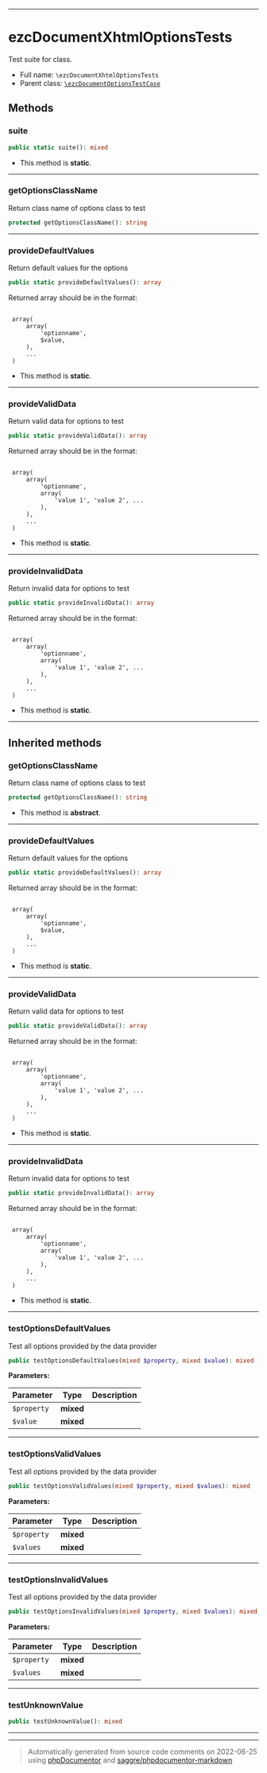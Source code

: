 ***

# ezcDocumentXhtmlOptionsTests

Test suite for class.



* Full name: `\ezcDocumentXhtmlOptionsTests`
* Parent class: [`\ezcDocumentOptionsTestCase`](./ezcDocumentOptionsTestCase.md)




## Methods


### suite



```php
public static suite(): mixed
```



* This method is **static**.







***

### getOptionsClassName

Return class name of options class to test

```php
protected getOptionsClassName(): string
```











***

### provideDefaultValues

Return default values for the options

```php
public static provideDefaultValues(): array
```

Returned array should be in the format:

<code>
 array(
     array(
         'optionname',
         $value,
     ),
     ...
 )
</code>

* This method is **static**.







***

### provideValidData

Return valid data for options to test

```php
public static provideValidData(): array
```

Returned array should be in the format:

<code>
 array(
     array(
         'optionname',
         array(
             'value 1', 'value 2', ...
         ),
     ),
     ...
 )
</code>

* This method is **static**.







***

### provideInvalidData

Return invalid data for options to test

```php
public static provideInvalidData(): array
```

Returned array should be in the format:

<code>
 array(
     array(
         'optionname',
         array(
             'value 1', 'value 2', ...
         ),
     ),
     ...
 )
</code>

* This method is **static**.







***


## Inherited methods


### getOptionsClassName

Return class name of options class to test

```php
protected getOptionsClassName(): string
```




* This method is **abstract**.






***

### provideDefaultValues

Return default values for the options

```php
public static provideDefaultValues(): array
```

Returned array should be in the format:

<code>
 array(
     array(
         'optionname',
         $value,
     ),
     ...
 )
</code>

* This method is **static**.







***

### provideValidData

Return valid data for options to test

```php
public static provideValidData(): array
```

Returned array should be in the format:

<code>
 array(
     array(
         'optionname',
         array(
             'value 1', 'value 2', ...
         ),
     ),
     ...
 )
</code>

* This method is **static**.







***

### provideInvalidData

Return invalid data for options to test

```php
public static provideInvalidData(): array
```

Returned array should be in the format:

<code>
 array(
     array(
         'optionname',
         array(
             'value 1', 'value 2', ...
         ),
     ),
     ...
 )
</code>

* This method is **static**.







***

### testOptionsDefaultValues

Test all options provided by the data provider

```php
public testOptionsDefaultValues(mixed $property, mixed $value): mixed
```








**Parameters:**

| Parameter | Type | Description |
|-----------|------|-------------|
| `$property` | **mixed** |  |
| `$value` | **mixed** |  |




***

### testOptionsValidValues

Test all options provided by the data provider

```php
public testOptionsValidValues(mixed $property, mixed $values): mixed
```








**Parameters:**

| Parameter | Type | Description |
|-----------|------|-------------|
| `$property` | **mixed** |  |
| `$values` | **mixed** |  |




***

### testOptionsInvalidValues

Test all options provided by the data provider

```php
public testOptionsInvalidValues(mixed $property, mixed $values): mixed
```








**Parameters:**

| Parameter | Type | Description |
|-----------|------|-------------|
| `$property` | **mixed** |  |
| `$values` | **mixed** |  |




***

### testUnknownValue



```php
public testUnknownValue(): mixed
```











***


***
> Automatically generated from source code comments on 2022-06-25 using [phpDocumentor](http://www.phpdoc.org/) and [saggre/phpdocumentor-markdown](https://github.com/Saggre/phpDocumentor-markdown)
